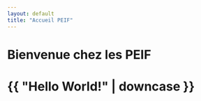 ```yaml
---
layout: default
title: "Accueil PEIF"
---
```


# Bienvenue chez les PEIF

<h1>{{ "Hello World!" | downcase }}</h1>